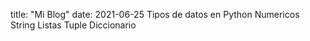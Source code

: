 title: "Mi Blog"
date: 2021-06-25
Tipos de datos en Python
Numericos
String
Listas
Tuple
Diccionario
